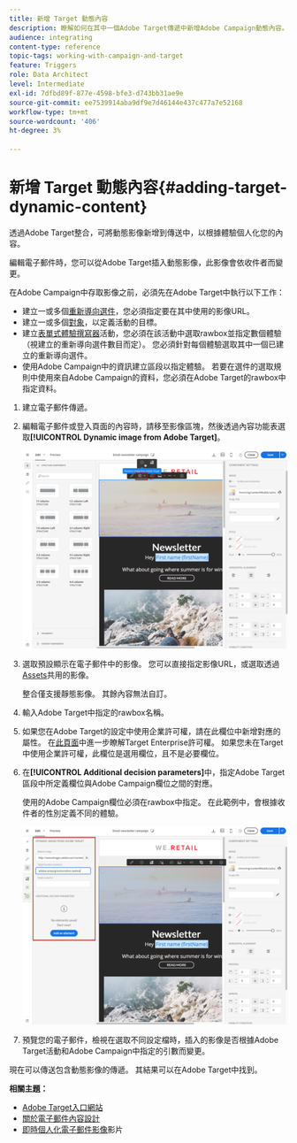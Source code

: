 ```yaml
---
title: 新增 Target 動態內容
description: 瞭解如何在其中一個Adobe Target傳遞中新增Adobe Campaign動態內容。
audience: integrating
content-type: reference
topic-tags: working-with-campaign-and-target
feature: Triggers
role: Data Architect
level: Intermediate
exl-id: 7dfbd89f-877e-4598-bfe3-d743bb31ae9e
source-git-commit: ee7539914aba9df9e7d46144e437c477a7e52168
workflow-type: tm+mt
source-wordcount: '406'
ht-degree: 3%

---
```


# 新增 Target 動態內容{#adding-target-dynamic-content}

透過Adobe Target整合，可將動態影像新增到傳送中，以根據體驗個人化您的內容。

編輯電子郵件時，您可以從Adobe Target插入動態影像，此影像會依收件者而變更。

在Adobe Campaign中存取影像之前，必須先在Adobe Target中執行以下工作：

* 建立一或多個[重新導向選件](https://experienceleague.adobe.com/docs/target/using/experiences/offers/offer-redirect.html?lang=zh-Hant)，您必須指定要在其中使用的影像URL。
* 建立一或多個[對象](https://experienceleague.adobe.com/docs/target/using/audiences/create-audiences/audiences.html?lang=zh-Hant)，以定義活動的目標。
* 建立[表單式體驗撰寫器](https://experienceleague.adobe.com/docs/target/using/experiences/form-experience-composer.html?lang=zh-Hant)活動，您必須在該活動中選取rawbox並指定數個體驗（視建立的重新導向選件數目而定）。 您必須針對每個體驗選取其中一個已建立的重新導向選件。
* 使用Adobe Campaign中的資訊建立區段以指定體驗。 若要在選件的選取規則中使用來自Adobe Campaign的資料，您必須在Adobe Target的rawbox中指定資料。

1. 建立電子郵件傳遞。
1. 編輯電子郵件或登入頁面的內容時，請移至影像區塊，然後透過內容功能表選取&#x200B;**[!UICONTROL Dynamic image from Adobe Target]**。

   ![](assets/tar_insert_dynamic_image.png)

1. 選取預設顯示在電子郵件中的影像。 您可以直接指定影像URL，或選取透過[Assets](../../integrating/using/working-with-campaign-and-assets-core-service.md)共用的影像。

   整合僅支援靜態影像。 其餘內容無法自訂。

1. 輸入Adobe Target中指定的rawbox名稱。
1. 如果您在Adobe Target的設定中使用企業許可權，請在此欄位中新增對應的屬性。 在[此頁面](https://experienceleague.adobe.com/docs/target/using/administer/manage-users/enterprise/properties-overview.html?lang=zh-Hant)中進一步瞭解Target Enterprise許可權。 如果您未在Target中使用企業許可權，此欄位是選用欄位，且不是必要欄位。
1. 在&#x200B;**[!UICONTROL Additional decision parameters]**&#x200B;中，指定Adobe Target區段中所定義欄位與Adobe Campaign欄位之間的對應。

   使用的Adobe Campaign欄位必須在rawbox中指定。 在此範例中，會根據收件者的性別定義不同的體驗。

   ![](assets/tar_additional_decisionning_parameters.png)

1. 預覽您的電子郵件，檢視在選取不同設定檔時，插入的影像是否根據Adobe Target活動和Adobe Campaign中指定的引數而變更。

現在可以傳送包含動態影像的傳遞。 其結果可以在Adobe Target中找到。

**相關主題：**

* [Adobe Target入口網站](https://experienceleague.adobe.com/docs/target/using/integrate/campaign-and-target.html?lang=zh-Hant)
* [關於電子郵件內容設計](../../designing/using/designing-content-in-adobe-campaign.md)
* [即時個人化電子郵件影像](https://helpx.adobe.com/tw/marketing-cloud/how-to/email-marketing.html)影片
